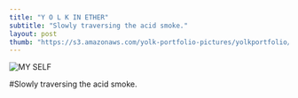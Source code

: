 ```yaml
---
title: "Y O L K IN ETHER"
subtitle: "Slowly traversing the acid smoke."
layout: post
thumb: "https://s3.amazonaws.com/yolk-portfolio-pictures/yolkportfolio/YOLKINETHER-small.jpg"
---
```



![MY SELF](https://s3.amazonaws.com/yolk-portfolio-pictures/yolkportfolio/YOLKINETHER-small.jpg)

#Slowly traversing the acid smoke.
